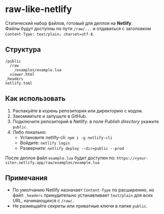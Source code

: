 # raw-like-netlify

Статический набор файлов, готовый для деплоя на **Netlify**.  
Файлы будут доступны по пути `/raw/...` и отдаваться с заголовком `Content-Type: text/plain; charset=utf-8`.

## Структура
```
/public
  /raw
    /examples/example.lua
  viewer.html
_headers
netlify.toml
```

## Как использовать
1. Распакуйте в корень репозитория или директорию с кодом.
2. Закоммитьте и запушьте в GitHub.
3. Подключите репозиторий в Netlify: в поле *Publish directory* укажите `public`.
4. Либо локально:
   - Установите netlify-cli: `npm i -g netlify-cli`
   - Войдите: `netlify login`
   - Разверните: `netlify deploy --dir=public --prod`

После деплоя файл `example.lua` будет доступен по:
`https://<your-site>.netlify.app/raw/examples/example.lua`

## Примечания
- По умолчанию Netlify назначает `Content-Type` по расширению, но файл `_headers` принудительно устанавливает `text/plain` для всех URL, начинающихся с `/raw/`.
- Не размещайте секреты или приватные ключи в папке `public`.
